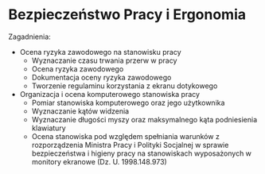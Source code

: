 # Bezpieczeństwo Pracy i Ergonomia

Zagadnienia:
* Ocena ryzyka zawodowego na stanowisku pracy
    * Wyznaczanie czasu trwania przerw w pracy
    * Ocena ryzyka zawodowego
    * Dokumentacja oceny ryzyka zawodowego
    * Tworzenie regulaminu korzystania z ekranu dotykowego
* Organizacja i ocena komputerowego stanowiska pracy
    * Pomiar stanowiska komputerowego oraz jego użytkownika
    * Wyznaczanie kątów widzenia
    * Wyznaczanie długości myszy oraz maksymalnego kąta podniesienia klawiatury
    * Ocena stanowiska pod względem spełniania warunków z rozporządzenia Ministra Pracy i Polityki Socjalnej w sprawie bezpieczeństwa i higieny pracy na stanowiskach wyposażonych w monitory ekranowe (Dz. U. 1998.148.973)